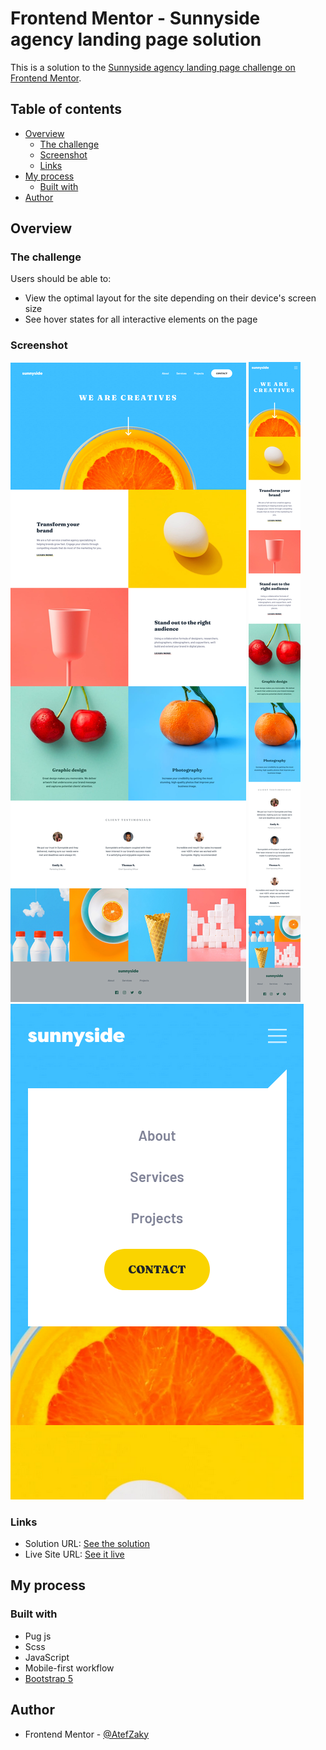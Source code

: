 # Frontend Mentor - Sunnyside agency landing page solution

This is a solution to the [Sunnyside agency landing page challenge on Frontend Mentor](https://www.frontendmentor.io/challenges/sunnyside-agency-landing-page-7yVs3B6ef).

## Table of contents

- [Overview](#overview)
  - [The challenge](#the-challenge)
  - [Screenshot](#screenshot)
  - [Links](#links)
- [My process](#my-process)
  - [Built with](#built-with)
- [Author](#author)

## Overview

### The challenge

Users should be able to:

- View the optimal layout for the site depending on their device's screen size
- See hover states for all interactive elements on the page

### Screenshot

![Desktop screenshot](./screenshots/desktop.png "Desktop screenshot")
![Mobile screenshot](./screenshots/mobile.png "Mobile screenshot")
![Active nav list screenshot](./screenshots/active-nav-list.png "Active nav list screenshot")

### Links

- Solution URL: [See the solution](https://github.com/AtefZaky/Sunnyside-agency-landing-page)
- Live Site URL: [See it live](https://atefzaky.github.io/Sunnyside-agency-landing-page/dist/)

## My process

### Built with

- Pug js
- Scss
- JavaScript
- Mobile-first workflow
- [Bootstrap 5](https://getbootstrap.com/)

## Author

- Frontend Mentor - [@AtefZaky](https://www.frontendmentor.io/profile/AtefZaky)

